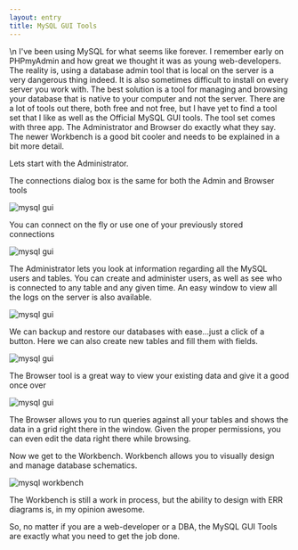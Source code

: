 ```yaml
---
layout: entry
title: MySQL GUI Tools
---
```


\n    I've been using MySQL for what seems like forever.  I remember early on PHPmyAdmin and how great we thought it was as young web-developers.  The reality is, using a database admin tool that is local on the server is a very dangerous thing indeed.  It is also sometimes difficult to install on every server you work with.  The best solution is a tool for managing and browsing your database that is native to your computer and not the server.  There are a lot of tools out there, both free and not free, but I have yet to find a tool set that I like as well as the Official MySQL GUI tools.  The tool set comes with three app. The Administrator and Browser do exactly what they say.  The newer Workbench is a good bit cooler and needs to be explained in a bit more detail.

Lets start with the Administrator.

The connections dialog box is the same for both the Admin and Browser tools

![mysql gui](http://weatheredwatcher.files.wordpress.com/2009/06/media_httpimgskitchco_egndf-scaled500.jpg)

You can connect on the fly or use one of your previously stored connections

![mysql gui](http://weatheredwatcher.files.wordpress.com/2009/06/media_httpimgskitchco_ibddi-scaled500.jpg)

The Administrator lets you look at information regarding all the MySQL users and tables. You can create and administer users, as well as see who is connected to any table and any given time.  An easy window to view all the logs on the server is also available.

![mysql gui](http://weatheredwatcher.files.wordpress.com/2009/06/media_httpimgskitchco_kcghu-scaled500.jpg)

We can backup and restore our databases with ease...just a click of a button.  Here we can also create new tables and fill them with fields.

![mysql gui](http://weatheredwatcher.files.wordpress.com/2009/06/media_httpimgskitchco_cwtkc-scaled500.jpg)


The Browser tool is a great way to view your existing data and give it a good once over

![mysql gui](http://weatheredwatcher.files.wordpress.com/2009/06/media_httpimgskitchco_byevi-scaled500.jpg)

The Browser allows you to run queries against all your tables and shows the data in a grid right there in the window.  Given the proper permissions, you can even edit the data right there while browsing.

Now we get to the Workbench.  Workbench allows you to visually design and manage database schematics.

![mysql workbench](http://weatheredwatcher.files.wordpress.com/2009/06/media_httpimgskitchco_kunjf-scaled500.jpg)

The Workbench is still a work in process, but the ability to design with ERR diagrams is, in my opinion awesome.

So, no matter if you are a web-developer or a DBA, the MySQL GUI Tools are exactly what you need to get the job done.

  
